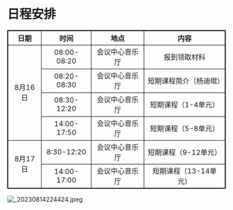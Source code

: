 # 日程安排

<style>
        table { border-collapse: collapse;}
        table,table tr th, table tr td { border:1px solid #000000; }
    </style>

<table align="center" cellpadding="6">
    <tr>
        <th align="center" valign="middle">日期</th align="center" valign="middle">
        <th align="center" valign="middle">时间</th align="center" valign="middle">
        <th align="center" valign="middle">地点</th align="center" valign="middle">
        <th align="center" valign="middle">内容</th align="center" valign="middle">

   </tr>
    <tr>
  		<td align="center" valign="middle" rowspan="4">8月16日</td>
        <td align="center" valign="middle">08:00-08:20</td>
        <td align="center" valign="middle">会议中心音乐厅</td>
        <td align="center" valign="middle">报到领取材料</td>
    </tr>
    <tr>
        <td align="center" valign="middle">08:20-08:30</td>
        <td align="center" valign="middle">会议中心音乐厅</td>
        <td align="center" valign="middle">短期课程简介（杨迪琨）</td>
    </tr>
       <tr>
  		<td align="center" valign="middle">08:30-12:20</td>
        <td align="center" valign="middle">会议中心音乐厅</td>
        <td align="center" valign="middle">短期课程（1-4单元）</td>
    </tr>
    <tr>
  		<td align="center" valign="middle">14:00-17:50</td>
        <td align="center" valign="middle">会议中心音乐厅</td>
        <td align="center" valign="middle">短期课程（5-8单元）</td>
    </tr>
        <tr>
        <td align="center" valign="middle" rowspan="2">8月17日</td>
  		<td align="center" valign="middle">8:30-12:20</td>
        <td align="center" valign="middle">会议中心音乐厅</td>
        <td align="center" valign="middle">短期课程（9-12单元）</td>
    </tr>
        <tr>
  		<td align="center" valign="middle">14:00-17:00</td>
        <td align="center" valign="middle">会议中心音乐厅</td>
        <td align="center" valign="middle">短期课程（13-14单元）</td>
    </tr>

    
</table>

<html>
<head> 
<meta charset="utf-8"> 
</head>
<body>

<p><img src="https://s1.imagehub.cc/images/2023/08/25/_20230814224424.jpeg" alt="_20230814224424.jpeg"></p>

</body>
</html>
